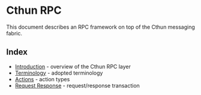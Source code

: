 Cthun RPC
===

This document describes an RPC framework on top of the Cthun
messaging fabric.

Index
---

- [Introduction][10] - overview of the Cthun RPC layer
- [Terminology][11] - adopted terminology
- [Actions][12] - action types
- [Request Response][13] - request/response transaction

[10]: intro.md
[11]: terminology.md
[12]: actions.md
[13]: request_response.md
